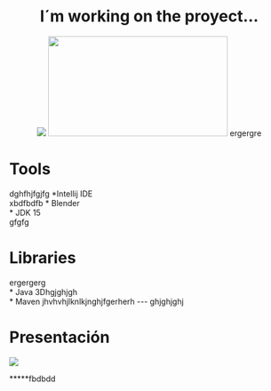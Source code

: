  
<div align="center">
 <h1> I´m working on the proyect...</h1>
  
  <img src="https://i.makeagif.com/media/3-28-2015/gmUKeR.gif"/>
  <img src="https://media.giphy.com/media/4oHyOIBIt57ag/giphy.gif" width="323" height="180" />
  ergergre
</div>
<div>
 <h1>Tools</h1>dghfhjfgjfg
 *Intellij IDE
 <br>xbdfbdfb
 * Blender
 <br>
 * JDK 15
</div>
<div>gfgfg
  <h1>Libraries</h1>
  ergergerg
  <br>
  * Java 3Dhgjghjgh
  <br>
  * Maven
jhvhvhjlknlkjnghjfgerherh
  ---
  ghjghjghj
  <div>
   <h1>Presentación</h1>
    <img src="https://github.com/Magucho/ATM_Machine/assets/98346054/04ebb60d-4002-4760-9c60-8507aa173ad6">

   *****fbdbdd
  </div>
</div>

